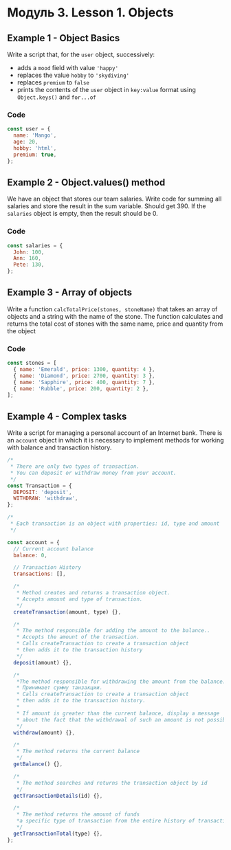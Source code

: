 # Модуль 3. Lesson 1. Objects

<!-- https://github.com/luxplanjay/js-33-qna/blob/03-%D0%BE%D0%B1%D1%8A%D0%B5%D0%BA%D1%82%D1%8B/js/vehicles.js -->

## Example 1 - Object Basics

Write a script that, for the `user` object, successively:

- adds a `mood` field with value `'happy'`
- replaces the value `hobby` to `'skydiving'`
- replaces `premium` to `false`
- prints the contents of the `user` object in `key:value` format using
  `Object.keys()` and `for...of`

### Code

```js
const user = {
  name: 'Mango',
  age: 20,
  hobby: 'html',
  premium: true,
};
```

## Example 2 -  Object.values() method

We have an object that stores our team salaries. Write code for
summing all salaries and store the result in the sum variable. Should
get 390. If the `salaries` object is empty, then the result should be 0.

### Code

```js
const salaries = {
  John: 100,
  Ann: 160,
  Pete: 130,
};
```

## Example 3 - Array of objects

Write a function `calcTotalPrice(stones, stoneName)` that takes an array
of objects and a string with the name of the stone. The function calculates and returns the total cost
of stones with the same name, price and quantity from the object
### Code

```js
const stones = [
  { name: 'Emerald', price: 1300, quantity: 4 },
  { name: 'Diamond', price: 2700, quantity: 3 },
  { name: 'Sapphire', price: 400, quantity: 7 },
  { name: 'Rubble', price: 200, quantity: 2 },
];
```

## Example 4 - Complex tasks

Write a script for managing a personal account of an Internet bank. There is an `account` object
in which it is necessary to implement methods for working with balance and
transaction history.

```js
/*
 * There are only two types of transaction.
 * You can deposit or withdraw money from your account.
 */
const Transaction = {
  DEPOSIT: 'deposit',
  WITHDRAW: 'withdraw',
};

/*
 * Each transaction is an object with properties: id, type and amount
 */

const account = {
  // Current account balance
  balance: 0,

  // Transaction History
  transactions: [],

  /*
   * Method creates and returns a transaction object.
   * Accepts amount and type of transaction.
   */
  createTransaction(amount, type) {},

  /*
   * The method responsible for adding the amount to the balance..
   * Accepts the amount of the transaction.
   * Calls createTransaction to create a transaction object
   * then adds it to the transaction history
   */
  deposit(amount) {},

  /*
   *The method responsible for withdrawing the amount from the balance.
   * Принимает сумму танзакции.
   * Calls createTransaction to create a transaction object
   * then adds it to the transaction history.
   *
   * If amount is greater than the current balance, display a message
   * about the fact that the withdrawal of such an amount is not possible, there are not enough funds.
   */
  withdraw(amount) {},

  /*
   * The method returns the current balance
   */
  getBalance() {},

  /*
   * The method searches and returns the transaction object by id
   */
  getTransactionDetails(id) {},

  /*
   * The method returns the amount of funds
   *a specific type of transaction from the entire history of transactions
   */
  getTransactionTotal(type) {},
};
```
